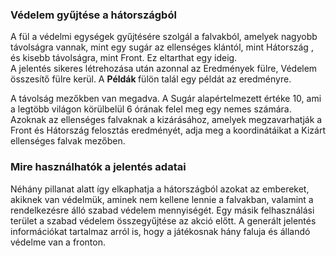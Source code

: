### Védelem gyűjtése a hátországból

<div class="p-3 mb-2 bg-light text-dark"><i class="bi bi-info-square"></i> A fül a védelmi egységek gyűjtésére szolgál a falvakból, amelyek nagyobb távolságra vannak, mint egy sugár az ellenséges klántól, mint <span class = "md-error"> Hátország </span>, és kisebb távolságra, mint <span class = "md-error">Front</span>. Ez eltarthat egy ideig.</div>

<div class="p-3 mb-2 bg-light text-dark"><i class="bi bi-info-square"></i> A jelentés sikeres létrehozása után azonnal az <span class = "md-error"> Eredmények </span> fülre, <span class = "md-error"> Védelem összesítő </span> fülre kerül. A <b> Példák </b> fülön talál egy példát az eredményre.</div>

A távolság mezőkben van megadva. A <span class = "md-correct2"> Sugár </span> alapértelmezett értéke 10, ami a legtöbb világon körülbelül 6 órának felel meg egy nemes számára. Azoknak az ellenséges falvaknak a kizárásához, amelyek megzavarhatják a <span class = "md-error"> Front </span> és <span class = "md-error"> Hátország </span> felosztás eredményét, adja meg a koordinátáikat a <span class = "md-correct2">Kizárt ellenséges falvak</span> mezőben.

### Mire használhatók a jelentés adatai

Néhány pillanat alatt így elkaphatja a hátországból azokat az embereket, akiknek van védelmük, aminek nem kellene lennie a falvakban, valamint a rendelkezésre álló szabad védelem mennyiségét. Egy másik felhasználási terület a szabad védelem összegyűjtése az akció előtt. A generált jelentés információkat tartalmaz arról is, hogy a játékosnak hány faluja és állandó védelme van a fronton.
